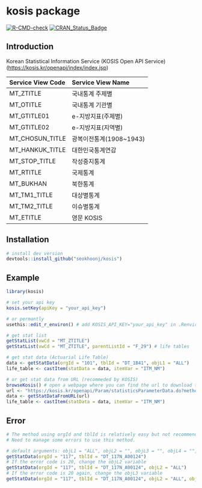 # kosis package

<!-- badges: start -->

[![R-CMD-check](https://github.com/seokhoonj/kosis/actions/workflows/R-CMD-check.yaml/badge.svg)](https://github.com/seokhoonj/kosis/actions/workflows/R-CMD-check.yaml) [![CRAN_Status_Badge](https://www.r-pkg.org/badges/version/kosis)](https://cran.r-project.org/package=kosis)

<!-- badges: end -->

## Introduction

Korean Statistical Information Service (KOSIS Open API Service)\
(<https://kosis.kr/openapi/index/index.jsp>)

| Service View Code | Service View Name        |
|:------------------|:-------------------------|
| MT_ZTITLE         | 국내통계 주제별          |
| MT_OTITLE         | 국내통계 기관별          |
| MT_GTITLE01       | e-지방지표(주제별)       |
| MT_GTITLE02       | e-지방지표(지역별)       |
| MT_CHOSUN_TITLE   | 광복이전통계(1908\~1943) |
| MT_HANKUK_TITLE   | 대한민국통계연감         |
| MT_STOP_TITLE     | 작성중지통계             |
| MT_RTITLE         | 국제통계                 |
| MT_BUKHAN         | 북한통계                 |
| MT_TM1_TITLE      | 대상별통계               |
| MT_TM2_TITLE      | 이슈별통계               |
| MT_ETITLE         | 영문 KOSIS               |

## Installation

``` r
# install dev version
devtools::install_github("seokhoonj/kosis")  
```

## Example

``` r
library(kosis)

# set your api key
kosis.setKey(apiKey = "your_api_key")

# or permantly
usethis::edit_r_environ() # add KOSIS_API_KEY="your_api_key" in .Renviron

# get stat list
getStatList(vwCd = "MT_ZTITLE")
getStatList(vwCd = "MT_ZTITLE", parentListId = "F_29") # life tables

# get stat data (Actuarial Life Table)
data <- getStatData(orgId = "101", tblId = "DT_1B41", objL1 = "ALL")
life_table <- castItem(statData = data, itemVar = "ITM_NM")

# or get stat data from URL (recommeded by KOSIS)
browseKosis() # open a webpage where you can find the url to download the data
url <- "https://kosis.kr/openapi/Param/statisticsParameterData.do?method=getList&apiKey=&itmId=T6+T16+T26+T5+T15+T25+T2+T12+T22+T3+T13+T23+T4+T14+T24+T1+T11+T21+&objL1=ALL&objL2=&objL3=&objL4=&objL5=&objL6=&objL7=&objL8=&format=json&jsonVD=Y&prdSe=Y&newEstPrdCnt=3&prdInterval=1&orgId=101&tblId=DT_1B41"
data <- getStatDataFromURL(url)
life_table <- castItem(statData = data, itemVar = "ITM_NM")
```

## Error

``` r
# The method using orgId and tblId is relatively easy but not recommended by KOSIS
# Need to manage some errors to use this method.

# default arguments: objL1 = "ALL", objL2 = "", objL3 = "", objL4 = "", ...
getStatData(orgId = "117", tblId = "DT_117N_A00124")
# If the error code is 20, change the objL2 variable
getStatData(orgId = "117", tblId = "DT_117N_A00124", objL2 = "ALL")
# If the error code is 20 again, change the objL3 variable
getStatData(orgId = "117", tblId = "DT_117N_A00124", objL2 = "ALL", objL3 = "ALL")
```
